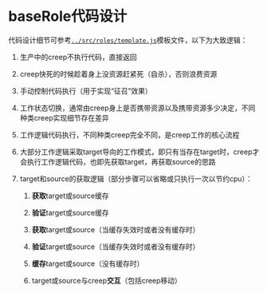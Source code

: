 # baseRole代码设计

代码设计细节可参考[`../src/roles/template.js`](../src/roles/template.js)模板文件，以下为大致逻辑：

1. 生产中的creep不执行代码，直接返回

2. creep快死的时候趁着身上没资源赶紧死（自杀），否则浪费资源

3. 手动控制代码执行（用于实现“征召”效果）

4. 工作状态切换，通常由creep身上是否携带资源以及携带资源多少决定，不同种类creep实现细节存在差异

5. 工作逻辑代码执行，不同种类creep完全不同，是creep工作的核心流程

6. 大部分工作逻辑采取target导向的工作模式，即只有当存在target时，creep才会执行工作逻辑代码，也即先获取target，再获取source的思路

7. target和source的获取逻辑（部分步骤可以省略或只执行一次以节约cpu）：

    1. **获取**target或source缓存

    2. **验证**target或source缓存

    3. **获取**target或source（当缓存失效时或者没有缓存时）

    4. **验证**target或source（当缓存失效时或者没有缓存时）

    5. **缓存**target或source（没有缓存时）

    6. target或source与creep**交互**（包括creep移动）
